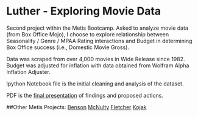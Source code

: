 # Luther - Exploring Movie Data

Second project within the Metis Bootcamp. Asked to analyze movie data (from Box Office Mojo), I choose to explore relationship between Seasonality / Genre / MPAA Rating interactions and Budget in determining Box Office success (i.e., Domestic Movie Gross). 

Data was scraped from over 4,000 movies in Wide Release since 1982. Budget was adjusted for inflation with data obtained from Wolfram Alpha Inflation Adjuster.

Ipython Notebook file is the initial cleaning and analysis of the dataset.

PDF is the [final presentation](http://www.slideshare.net/JessFreaner/luther-presentation-47482095 "Slideshare") of findings and proposed actions.

##Other Metis Projects:
[Benson](http://jessicafreaner.github.io/Benson/ "Exploring MTA Data")
[McNulty](http://jessicafreaner.github.io/McNulty/ "Exploring Heart Health Data")
[Fletcher](http://jessicafreaner.github.io/Fletcher/ "Exploring Data with NLP")
[Kojak](http://jessicafreaner.github.io/Kojak/ "Exploring NYC's Moving Populations")
